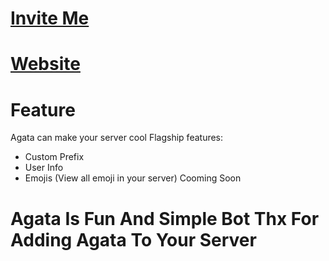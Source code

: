 # [Invite Me](https://discord.com/oauth2/authorize?client_id=835708055739826187&permissions=8&scope=bot) 
# [Website](https://large-dandy-macaroon.glitch.me)
# Feature
Agata can make your server cool
Flagship features:
* Custom Prefix 
* User Info
* Emojis (View all emoji in your server) 
Cooming Soon
# Agata Is Fun And Simple Bot Thx For Adding Agata To Your Server
